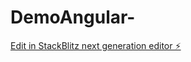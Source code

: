 # DemoAngular-

[Edit in StackBlitz next generation editor ⚡️](https://stackblitz.com/~/github.com/alazeemlearn/DemoAngular-)